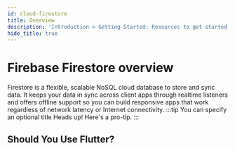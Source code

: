 ```yaml
---
id: cloud-firestore
title: Overview
description: 'Introduction > Getting Started: Resources to get started learning and using Redux'
hide_title: true
---
```


# Firebase Firestore overview

Firestore is a flexible, scalable NoSQL cloud database to store and sync data. It keeps your data in sync across client apps through realtime listeners and offers offline support so you can build responsive apps that work regardless of network latency or Internet connectivity.
:::tip You can specify an optional title
Heads up! Here's a pro-tip.
:::

## Should You Use Flutter?

